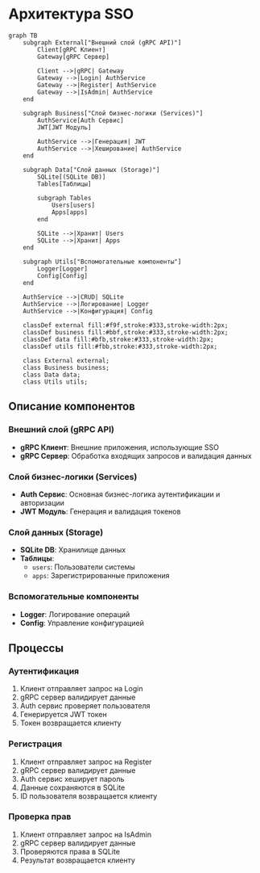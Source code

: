 # Архитектура SSO

```mermaid
graph TB
    subgraph External["Внешний слой (gRPC API)"]
        Client[gRPC Клиент]
        Gateway[gRPC Сервер]
        
        Client -->|gRPC| Gateway
        Gateway -->|Login| AuthService
        Gateway -->|Register| AuthService
        Gateway -->|IsAdmin| AuthService
    end
    
    subgraph Business["Слой бизнес-логики (Services)"]
        AuthService[Auth Сервис]
        JWT[JWT Модуль]
        
        AuthService -->|Генерация| JWT
        AuthService -->|Хеширование| AuthService
    end
    
    subgraph Data["Слой данных (Storage)"]
        SQLite[(SQLite DB)]
        Tables[Таблицы]
        
        subgraph Tables
            Users[users]
            Apps[apps]
        end
        
        SQLite -->|Хранит| Users
        SQLite -->|Хранит| Apps
    end
    
    subgraph Utils["Вспомогательные компоненты"]
        Logger[Logger]
        Config[Config]
    end
    
    AuthService -->|CRUD| SQLite
    AuthService -->|Логирование| Logger
    AuthService -->|Конфигурация| Config
    
    classDef external fill:#f9f,stroke:#333,stroke-width:2px;
    classDef business fill:#bbf,stroke:#333,stroke-width:2px;
    classDef data fill:#bfb,stroke:#333,stroke-width:2px;
    classDef utils fill:#fbb,stroke:#333,stroke-width:2px;
    
    class External external;
    class Business business;
    class Data data;
    class Utils utils;
```

## Описание компонентов

### Внешний слой (gRPC API)
- **gRPC Клиент**: Внешние приложения, использующие SSO
- **gRPC Сервер**: Обработка входящих запросов и валидация данных

### Слой бизнес-логики (Services)
- **Auth Сервис**: Основная бизнес-логика аутентификации и авторизации
- **JWT Модуль**: Генерация и валидация токенов

### Слой данных (Storage)
- **SQLite DB**: Хранилище данных
- **Таблицы**:
  - `users`: Пользователи системы
  - `apps`: Зарегистрированные приложения

### Вспомогательные компоненты
- **Logger**: Логирование операций
- **Config**: Управление конфигурацией

## Процессы

### Аутентификация
1. Клиент отправляет запрос на Login
2. gRPC сервер валидирует данные
3. Auth сервис проверяет пользователя
4. Генерируется JWT токен
5. Токен возвращается клиенту

### Регистрация
1. Клиент отправляет запрос на Register
2. gRPC сервер валидирует данные
3. Auth сервис хеширует пароль
4. Данные сохраняются в SQLite
5. ID пользователя возвращается клиенту

### Проверка прав
1. Клиент отправляет запрос на IsAdmin
2. gRPC сервер валидирует данные
3. Проверяются права в SQLite
4. Результат возвращается клиенту 